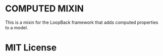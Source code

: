 COMPUTED MIXIN
=============

This is a mixin for the LoopBack framework that adds computed properties to a model.

# MIT License